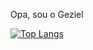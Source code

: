 Opa, sou o Geziel

[![Top Langs](https://github-readme-stats.vercel.app/api/top-langs/?username=GezielNelsino&layout=compact&theme=react)](https://github.com/GezielNelsino/github-readme-stats)
